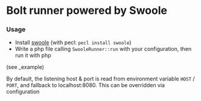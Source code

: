 Bolt runner powered by Swoole
=============================

### Usage

+ Install [swoole](https://www.swoole.co.uk/) (with pecl: `pecl install swoole`)
+ Write a php file calling `SwooleRunner::run` with your configuration, then run it with php

(see _example)

By default, the listening host & port is read from environment variable `HOST` / `PORT`, and fallback to localhost:8080. This can be overridden via configuration

